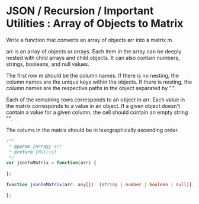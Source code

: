 # JSON / Recursion / Important Utilities : Array of Objects to Matrix

Write a function that converts an array of objects arr into a matrix m.

arr is an array of objects or arrays. Each item in the array can be deeply nested with child arrays and child objects. It can also contain numbers, strings, booleans, and null values.

The first row m should be the column names. If there is no nesting, the column names are the unique keys within the objects. If there is nesting, the column names are the respective paths in the object separated by ".".

Each of the remaining rows corresponds to an object in arr. Each value in the matrix corresponds to a value in an object. If a given object doesn't contain a value for a given column, the cell should contain an empty string "".

The colums in the matrix should be in lexographically ascending order.

```javascript
/**
 * @param {Array} arr
 * @return {Matrix}
 */
var jsonToMatrix = function(arr) {
    
};
```

```typescript
function jsonToMatrix(arr: any[]): (string | number | boolean | null)[] {

};
```